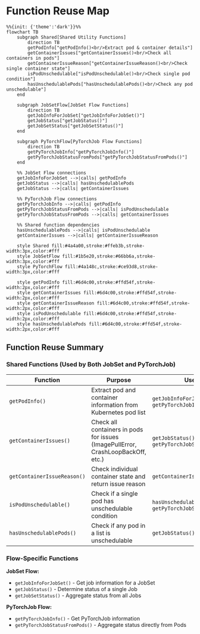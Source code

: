 # Function Reuse Map

```mermaid
%%{init: {'theme':'dark'}}%%
flowchart TB
    subgraph Shared[Shared Utility Functions]
        direction TB
        getPodInfo["getPodInfo()<br/>Extract pod & container details"]
        getContainerIssues["getContainerIssues()<br/>Check all containers in pods"]
        getContainerIssueReason["getContainerIssueReason()<br/>Check single container state"]
        isPodUnschedulable["isPodUnschedulable()<br/>Check single pod condition"]
        hasUnschedulablePods["hasUnschedulablePods()<br/>Check any pod unschedulable"]
    end
    
    subgraph JobSetFlow[JobSet Flow Functions]
        direction TB
        getJobInfoForJobSet["getJobInfoForJobSet()"]
        getJobStatus["getJobStatus()"]
        getJobSetStatus["getJobSetStatus()"]
    end
    
    subgraph PyTorchFlow[PyTorchJob Flow Functions]
        direction TB
        getPyTorchJobInfo["getPyTorchJobInfo()"]
        getPyTorchJobStatusFromPods["getPyTorchJobStatusFromPods()"]
    end
    
    %% JobSet Flow connections
    getJobInfoForJobSet -->|calls| getPodInfo
    getJobStatus -->|calls| hasUnschedulablePods
    getJobStatus -->|calls| getContainerIssues
    
    %% PyTorchJob Flow connections
    getPyTorchJobInfo -->|calls| getPodInfo
    getPyTorchJobStatusFromPods -->|calls| isPodUnschedulable
    getPyTorchJobStatusFromPods -->|calls| getContainerIssues
    
    %% Shared function dependencies
    hasUnschedulablePods -->|calls| isPodUnschedulable
    getContainerIssues -->|calls| getContainerIssueReason
    
    style Shared fill:#4a4a00,stroke:#ffeb3b,stroke-width:3px,color:#fff
    style JobSetFlow fill:#1b5e20,stroke:#66bb6a,stroke-width:3px,color:#fff
    style PyTorchFlow fill:#4a148c,stroke:#ce93d8,stroke-width:3px,color:#fff
    
    style getPodInfo fill:#6d4c00,stroke:#ffd54f,stroke-width:2px,color:#fff
    style getContainerIssues fill:#6d4c00,stroke:#ffd54f,stroke-width:2px,color:#fff
    style getContainerIssueReason fill:#6d4c00,stroke:#ffd54f,stroke-width:2px,color:#fff
    style isPodUnschedulable fill:#6d4c00,stroke:#ffd54f,stroke-width:2px,color:#fff
    style hasUnschedulablePods fill:#6d4c00,stroke:#ffd54f,stroke-width:2px,color:#fff
```

## Function Reuse Summary

### Shared Functions (Used by Both JobSet and PyTorchJob)

| Function | Purpose | Used By |
|----------|---------|---------|
| `getPodInfo()` | Extract pod and container information from Kubernetes pod list | `getJobInfoForJobSet()`, `getPyTorchJobInfo()` |
| `getContainerIssues()` | Check all containers in pods for issues (ImagePullError, CrashLoopBackOff, etc.) | `getJobStatus()`, `getPyTorchJobStatusFromPods()` |
| `getContainerIssueReason()` | Check individual container state and return issue reason | `getContainerIssues()` |
| `isPodUnschedulable()` | Check if a single pod has unschedulable condition | `hasUnschedulablePods()`, `getPyTorchJobStatusFromPods()` |
| `hasUnschedulablePods()` | Check if any pod in a list is unschedulable | `getJobStatus()` |

### Flow-Specific Functions

**JobSet Flow:**
- `getJobInfoForJobSet()` - Get job information for a JobSet
- `getJobStatus()` - Determine status of a single Job
- `getJobSetStatus()` - Aggregate status from all Jobs

**PyTorchJob Flow:**
- `getPyTorchJobInfo()` - Get PyTorchJob information
- `getPyTorchJobStatusFromPods()` - Aggregate status directly from Pods